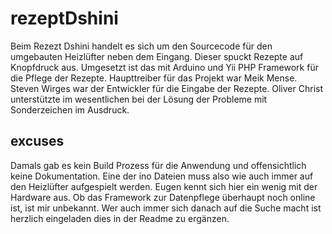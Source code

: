 # rezeptDshini

Beim Rezezt Dshini handelt es sich um den Sourcecode für den umgebauten Heizlüfter neben dem Eingang. Dieser spuckt 
Rezepte auf Knopfdruck aus. Umgesetzt ist das mit Arduino und Yii PHP Framework für die Pflege der Rezepte.
Haupttreiber für das Projekt war Meik Mense. Steven Wirges war der Entwickler für die Eingabe der Rezepte. 
Oliver Christ unterstützte im wesentlichen bei der Lösung der Probleme mit Sonderzeichen im Ausdruck.

## excuses

Damals gab es kein Build Prozess für die Anwendung und offensichtlich keine Dokumentation. Eine der ino Dateien muss
also wie auch immer auf den Heizlüfter aufgespielt werden. Eugen kennt sich hier ein wenig mit der Hardware aus.
Ob das Framework zur Datenpflege überhaupt noch online ist, ist mir unbekannt. Wer auch immer sich danach auf die Suche 
macht ist herzlich eingeladen dies in der Readme zu ergänzen. 
